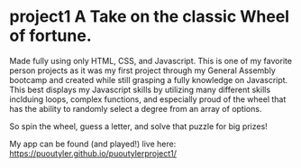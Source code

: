 # project1 A Take on the classic Wheel of fortune.

Made fully using only HTML, CSS, and Javascript. This is one of my favorite person projects as it was my first project through my General Assembly bootcamp and created while still grasping a fully knowledge on Javascript. This best displays my Javascript skills by utilizing many different skills inclduing loops, complex functions, and especially proud of the wheel that has the ability to randomly select a degree from an array of options.

So spin the wheel, guess a letter, and solve that puzzle for big prizes!

My app can be found (and played!) live here: https://puoutyler.github.io/puoutylerproject1/



